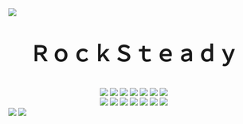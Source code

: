 <img src="https://user-images.githubusercontent.com/34389545/87249000-2d875f00-c422-11ea-9edc-22258a467999.png" align="center">
<div align="center">
 <strong>
 <p style="font-family: monospace; font-size: 3em;">ＲｏｃｋＳｔｅａｄｙ</p> 
 </strong>
</div>
<div align="center">
<a href="https://turtlecoin.lol" target="_blank"><img src="https://user-images.githubusercontent.com/34389545/87250794-02eed380-c42d-11ea-95d9-311db041c20f.png"></a>
<a href="https://karai.io" target="_blank"><img src="https://user-images.githubusercontent.com/34389545/87250767-e488d800-c42c-11ea-96e5-7e27e1fc3af5.png"></a>
<a href="https://golang.org" target="_blank"><img src="https://user-images.githubusercontent.com/34389545/87250944-ea32ed80-c42d-11ea-9c1c-21f96a2ca908.png"></a>
<a href="https://9p.io/plan9/" target="_blank"><img src="https://user-images.githubusercontent.com/34389545/87251190-6bd74b00-c42f-11ea-8440-f8109c2343d3.png"></a>
<a href="https://voidlinux.org/" target="_blank"><img src="https://user-images.githubusercontent.com/34389545/87251422-451a1400-c431-11ea-9613-593c3631f286.png"></a>
 <a href="https://eff.org" target="_blank"><img src="https://user-images.githubusercontent.com/34389545/87251549-249e8980-c432-11ea-9dab-d61109819be4.png"></a>
 <a href="https://www.gnu.org/software/bash/" target="_blank"><img src="https://user-images.githubusercontent.com/34389545/87252197-c7590700-c436-11ea-9299-e394bbb7ed5e.png"></a>
 <br/>
 <a href="https://debian.org" target="_blank"><img src="https://user-images.githubusercontent.com/34389545/87252215-dcce3100-c436-11ea-894d-f5525a7b0751.png"></a>
 <a href="https://firefox.com" target="_blank"><img src="https://user-images.githubusercontent.com/34389545/87252224-ee173d80-c436-11ea-850d-7a43a90b3045.png"></a>
 <a href="https://setiathome.ssl.berkeley.edu/" target="_blank"><img src="https://user-images.githubusercontent.com/34389545/87252237-05562b00-c437-11ea-9c64-89843f61ca32.gif"></a>
 <a href="https://www.youtube.com/watch?v=eTOKXCEwo_8" target="_blank"><img src="https://user-images.githubusercontent.com/34389545/87252238-07b88500-c437-11ea-9353-01be99330e05.gif"></a>
 <a href="http://lenshellprogarchive.com/hell.html" target="_blank"><img src="https://user-images.githubusercontent.com/34389545/87252240-0c7d3900-c437-11ea-9068-6f9ac57f04ce.gif"></a>
 <a href="https://invisible-island.net/lynx/" target="_blank"><img src="https://user-images.githubusercontent.com/34389545/87252369-00de4200-c438-11ea-8714-e119a216dc0e.gif"></a>
 <a href="https://www.archlinux.org/" target="_blank"><img src="https://user-images.githubusercontent.com/34389545/87252378-253a1e80-c438-11ea-85ff-672bb68276b9.png"></a>
</div>
<img src="https://user-images.githubusercontent.com/34389545/87249001-2f512280-c422-11ea-908c-92c130e40fc6.png" align="center">
<img src="https://user-images.githubusercontent.com/34389545/87249008-3b3ce480-c422-11ea-852b-ef0a3566bd2e.png" align="center">
